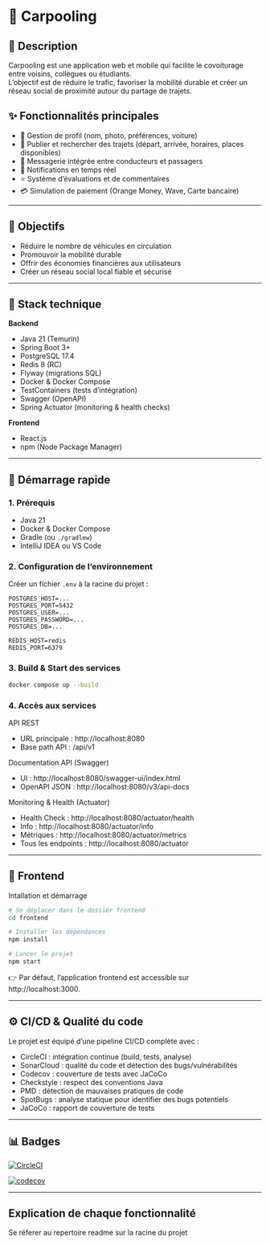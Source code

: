 # 🚗 Carpooling

## 📖 Description
Carpooling est une application web et mobile qui facilite le covoiturage entre voisins, collègues ou étudiants.  
L’objectif est de réduire le trafic, favoriser la mobilité durable et créer un réseau social de proximité autour du partage de trajets.

## ✨ Fonctionnalités principales
- 👤 Gestion de profil (nom, photo, préférences, voiture)
- 📍 Publier et rechercher des trajets (départ, arrivée, horaires, places disponibles)
- 💬 Messagerie intégrée entre conducteurs et passagers
- 🔔 Notifications en temps réel
- ⭐ Système d’évaluations et de commentaires
- 💳 Simulation de paiement (Orange Money, Wave, Carte bancaire)

---

## 🎯 Objectifs
- Réduire le nombre de véhicules en circulation
- Promouvoir la mobilité durable
- Offrir des économies financières aux utilisateurs
- Créer un réseau social local fiable et sécurisé

---

## 🧰 Stack technique

**Backend**
- Java 21 (Temurin)
- Spring Boot 3+
- PostgreSQL 17.4
- Redis 8 (RC)
- Flyway (migrations SQL)
- Docker & Docker Compose
- TestContainers (tests d’intégration)
- Swagger (OpenAPI)
- Spring Actuator (monitoring & health checks)

**Frontend**
- React.js
- npm (Node Package Manager)

---

## 🚀 Démarrage rapide

### 1. Prérequis
- Java 21
- Docker & Docker Compose
- Gradle (ou `./gradlew`)
- IntelliJ IDEA ou VS Code

### 2. Configuration de l’environnement
Créer un fichier `.env` à la racine du projet :
```env
POSTGRES_HOST=...
POSTGRES_PORT=5432
POSTGRES_USER=...
POSTGRES_PASSWORD=...
POSTGRES_DB=...

REDIS_HOST=redis
REDIS_PORT=6379
```

### 3. Build & Start des services

```bash
docker compose up --build
```


### 4. Accès aux services
API REST 
- URL principale : http://localhost:8080
- Base path API : /api/v1

Documentation API (Swagger)
- UI : http://localhost:8080/swagger-ui/index.html
- OpenAPI JSON : http://localhost:8080/v3/api-docs

Monitoring & Health (Actuator)
- Health Check : http://localhost:8080/actuator/health
- Info : http://localhost:8080/actuator/info
- Métriques : http://localhost:8080/actuator/metrics
- Tous les endpoints : http://localhost:8080/actuator

---

## 🎨 Frontend

Intallation et démarrage

```bash
# Se déplacer dans le dossier frontend
cd frontend

# Installer les dépendances
npm install

# Lancer le projet
npm start
```
👉 Par défaut, l’application frontend est accessible sur http://localhost:3000.

---

## ⚙️ CI/CD & Qualité du code

Le projet est équipé d’une pipeline CI/CD complète avec :

- CircleCI : intégration continue (build, tests, analyse)
- SonarCloud : qualité du code et détection des bugs/vulnérabilités
- Codecov : couverture de tests avec JaCoCo
- Checkstyle : respect des conventions Java
- PMD : détection de mauvaises pratiques de code
- SpotBugs : analyse statique pour identifier des bugs potentiels
- JaCoCo : rapport de couverture de tests

---

## 📊 Badges

[![CircleCI](https://dl.circleci.com/status-badge/img/gh/Mouhamadou-Ahibou-DIALLO/carpooling/tree/master.svg?style=svg)](https://dl.circleci.com/status-badge/redirect/gh/Mouhamadou-Ahibou-DIALLO/carpooling/tree/master)

[![codecov](https://codecov.io/gh/Mouhamadou-Ahibou-DIALLO/carpooling/graph/badge.svg?token=OY5CKMR8CB)](https://codecov.io/gh/Mouhamadou-Ahibou-DIALLO/carpooling)

---

## Explication de chaque fonctionnalité

Se réferer au repertoire readme sur la racine du projet


